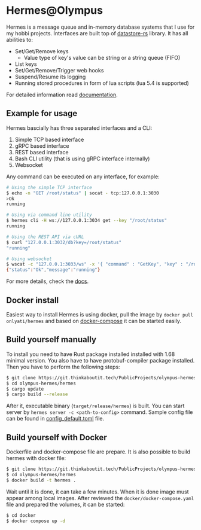 # Hermes@Olympus

Hermes is a message queue and in-memory database systems that I use for my hobbi projects. Interfaces are built top of [datastore-rs](https://git.thinkaboutit.tech/PublicProjects/datastore-rs) library. It has all abilities to:
- Set/Get/Remove keys
  - Value type of key's value can be string or a string queue (FIFO)
- List keys
- Set/Get/Remove/Trigger web hooks
- Suspend/Resume its logging
- Running stored procedures in form of lua scripts (lua 5.4 is supported)

For detailed information read [documentation](./docs/README.md).

## Example for usage

Hermes bascially has three separated interfaces and a CLI:
1. Simple TCP based interface
1. gRPC based interface
1. REST based interface
1. Bash CLI utility (that is using gRPC interface internally)
1. Websocket

Any command can be executed on any interface, for example:
```bash
# Using the simple TCP interface
$ echo -n "GET /root/status" | socat - tcp:127.0.0.1:3030
>Ok
running

# Using via command line utility
$ hermes cli -H ws://127.0.0.1:3034 get --key "/root/status"
running

# Using the REST API via cURL
$ curl "127.0.0.1:3032/db?key=/root/status"
"running"

# Using websocket
$ wscat -c "127.0.0.1:3033/ws" -x '{ "command" : "GetKey", "key" : "/root/status" }'
{"status":"Ok","message":"running"}
```

For more details, check the [docs](docs/README.md).

## Docker install

Easiest way to install Hermes is using docker, pull the image by `docker pull onlyati/hermes` and based on [docker-compose](hermes/docker/docker-compose.yaml) it can be started easily.

## Build yourself manually

To install you need to have Rust package installed installed with 1.68 minimal version. You also have to have protobuf-compiler package installed.
Then you have to perform the following steps:
```bash
$ git clone https://git.thinkaboutit.tech/PublicProjects/olympus-hermes
$ cd olympus-hermes/hermes
$ cargo update
$ cargo build --release
```

After it, executable binary (`target/release/hermes`) is built. You can start server by `hermes server -c <path-to-config>` command. Sample config file can be found in [config_default.toml](hermes/config_default.toml) file.

## Build yourself with Docker

Dockerfile and docker-compose file are prepare. It is also possible to build hermes with docker file:
```bash
$ git clone https://git.thinkaboutit.tech/PublicProjects/olympus-hermes
$ cd olympus-hermes/hermes
$ docker build -t hermes .
```

Wait until it is done, it can take a few minutes. When it is done image must appear among local images. After reviewed the `docker/docker-compose.yaml` file and prepared the volumes, it can be started:
```bash
$ cd docker
$ docker compose up -d
```

